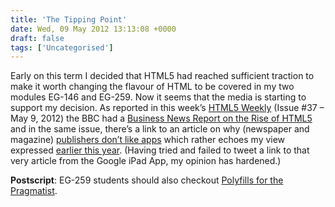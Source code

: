 ```yaml
---
title: 'The Tipping Point'
date: Wed, 09 May 2012 13:13:08 +0000
draft: false
tags: ['Uncategorised']
---
```


Early on this term I decided that HTML5 had reached sufficient traction to make it worth changing the flavour of HTML to be covered in my two modules EG-146 and EG-259. Now it seems that the media is starting to support my decision. As reported in this week’s [HTML5 Weekly](http://html5weekly.com/ "Subscribe Here.") (Issue #37 – May 9, 2012) the BBC had a [Business News Report on the Rise of HTML5](http://www.bbc.co.uk/news/business-17931814?utm_source=html5weekly&utm_medium=email "Coding the future: HTML5 takes the internet by storm") and in the same issue, there’s a link to an article on why (newspaper and magazine) [publishers don’t like apps](http://www.technologyreview.com/business/40319/?p1=BI "Why Publishers Don't Like Apps The future of media on mobile devices isn't with applications but with the Web.") which rather echoes my view expressed [earlier this year](http://blog.cpjobling.me/2012/02/08/the-trouble-with-apps/ "The Trouble with Apps"). (Having tried and failed to tweet a link to that very article from the Google iPad App, my opinion has hardened.)

**Postscript**: EG-259 students should also checkout [Polyfills for the Pragmatist](http://lojjic.github.com/html5denver-polyfills/slides.html#1).